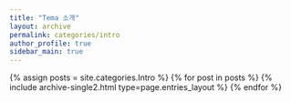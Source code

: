 ```yaml
---
title: "Tema 소개"
layout: archive
permalink: categories/intro
author_profile: true
sidebar_main: true
---
```



{% assign posts = site.categories.Intro %}
{% for post in posts %} {% include archive-single2.html type=page.entries_layout %} {% endfor %}
